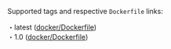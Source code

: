 Supported tags and respective `Dockerfile` links:

・latest ([docker/Dockerfile](https://github.com/pottava/fargate-shell/blob/master/serverless-cloud9/docker/Dockerfile))  
・1.0 ([docker/Dockerfile](https://github.com/pottava/fargate-shell/blob/master/serverless-cloud9/docker/Dockerfile))  
